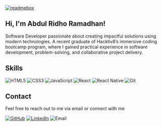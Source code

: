[![readmebox](https://github.com/AbdulRidhoRamadhan/AbdulRidhoRamadhan/assets/74974463/0d822b87-61c3-4ff3-a854-2f4bcb437a12)](https://readmebox.vercel.app/)

## Hi, I'm Abdul Ridho Ramadhan!

Software Developer passionate about creating impactful solutions using modern technologies. A recent graduate of Hacktiv8’s immersive coding bootcamp program, where I gained practical experience in software development, problem-solving, and collaborative project delivery.

## Skills

![HTML5](https://img.shields.io/badge/-HTML5-E34F26?logo=html5&logoColor=white&style=flat) ![CSS3](https://img.shields.io/badge/-CSS3-1572B6?logo=css3&logoColor=white&style=flat) ![JavaScript](https://img.shields.io/badge/-JavaScript-F7DF1E?logo=javascript&logoColor=black&style=flat) ![React](https://img.shields.io/badge/-React-61DAFB?logo=react&logoColor=black&style=flat) ![React Native](https://img.shields.io/badge/-React_Native-61DAFB?logo=react&logoColor=black&style=flat) ![Git](https://img.shields.io/badge/-Git-F05032?logo=git&logoColor=white&style=flat)

## Contact

Feel free to reach out to me via email or connect with me

[![GitHub](https://img.shields.io/badge/AbdulRidhoRamadhan-green?logo=github)](https://github.com/AbdulRidhoRamadhan)
[![LinkedIn](https://img.shields.io/badge/AbdulRidhoRamadhan-informational?logo=linkedin)](https://www.linkedin.com/in/abdul-ridho-ramadhan-90516623b/)
![Email](https://img.shields.io/badge/abdulridhoramadhan.it%40gmail.com-EA4335?logo=gmail&logoColor=white&style=flat)
